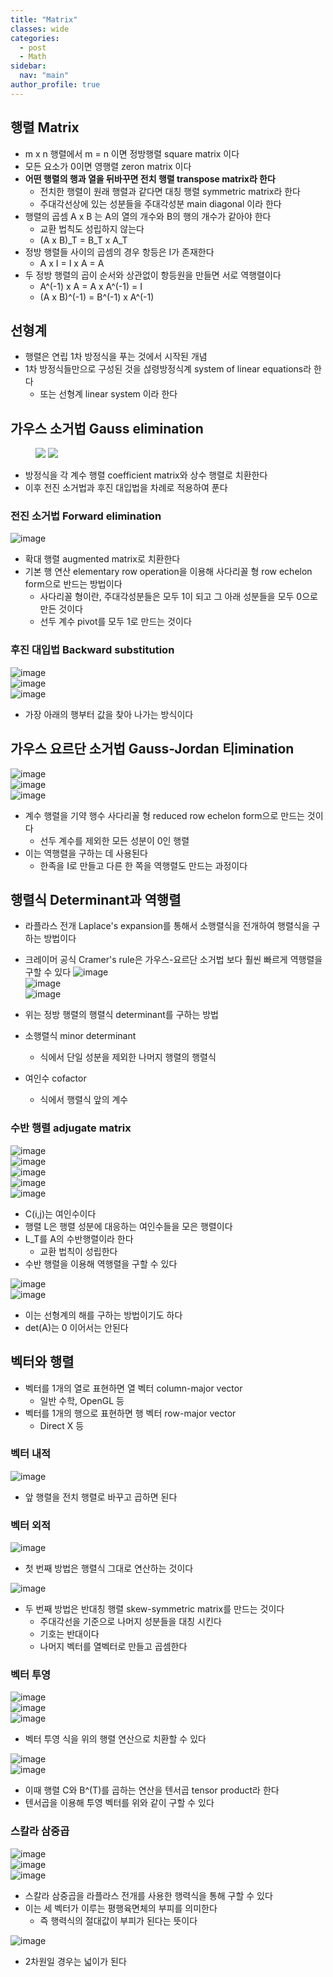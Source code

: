 ```yaml
---
title: "Matrix"
classes: wide
categories: 
  - post
  - Math
sidebar:
  nav: "main"
author_profile: true
---
```


## 행렬 Matrix
* m x n 행렬에서 m = n 이면 정방행렬 square matrix 이다
* 모든 요소가 0이면 영행렬 zeron matrix 이다
* **어떤 행렬의 행과 열을 뒤바꾸면 전치 행렬 transpose matrix라 한다**
    * 전치한 행렬이 원래 행렬과 같다면 대칭 행렬 symmetric matrix라 한다
    * 주대각선상에 있는 성분들을 주대각성분 main diagonal 이라 한다
* 행렬의 곱셈 A x B 는 A의 열의 개수와 B의 행의 개수가 같아야 한다
    * 교환 법칙도 성립하지 않는다
    * (A x B)_T = B_T x A_T
* 정방 행렬들 사이의 곱셈의 경우 항등은 I가 존재한다
    * A x I = I x A = A
* 두 정방 행렬의 곱이 순서와 상관없이 항등원을 만들면 서로 역행렬이다
    * A^(-1) x A = A x A^(-1) = I
    * (A x B)^(-1) = B^(-1) x A^(-1)

## 선형계
* 행렬은 연립 1차 방정식을 푸는 것에서 시작된 개념
* 1차 방정식들만으로 구성된 것을 섢령방정식계 system of linear equations라 한다
    * 또는 선형계 linear system 이라 한다

## 가우스 소거법 Gauss elimination
<figure class="half">
    <a href="/assets/images/{3BD94588-A7E8-4C24-BAF5-BBD5F467DDC8}.png"><img src="/assets/images/{3BD94588-A7E8-4C24-BAF5-BBD5F467DDC8}.png"></a>
    <a href="/assets/images/{6C82DEC1-E072-4DAE-9019-8A870BFC40A8}.png"><img src="/assets/images/{6C82DEC1-E072-4DAE-9019-8A870BFC40A8}.png"></a>
</figure>

* 방정식을 각 계수 행렬 coefficient matrix와 상수 행렬로 치환한다
* 이후 전진 소거법과 후진 대입법을 차례로 적용하여 푼다

### 전진 소거법 Forward elimination
![image](/assets/images/{64E4215F-9D0F-4261-BDA2-3EAEC82FAD77}.png)

* 확대 행렬 augmented matrix로 치환한다
* 기본 행 연산 elementary row operation을 이용해 사다리꼴 형 row echelon form으로 반드는 방법이다
    * 사다리꼴 형이란, 주대각성분들은 모두 1이 되고 그 아래 성분들을 모두 0으로 만든 것이다
    * 선두 계수 pivot를 모두 1로 만드는 것이다

### 후진 대입법 Backward substitution
![image](/assets/images/{E8DC0836-4841-45B8-A526-0F696AC25951}.png)  
![image](/assets/images/{B1849352-1A32-4038-9485-6FF61963AAC3}.png)  
![image](/assets/images/{E6DF1DDA-91CC-4AC7-900C-3E9BC3C9318C}.png)  

* 가장 아래의 행부터 값을 찾아 나가는 방식이다

## 가우스 요르단 소거법 Gauss-Jordan 티imination
![image](/assets/images/{D999D0FC-188E-4462-8AC4-990D601BCC76}.png)  
![image](/assets/images/{656C36A6-B7D8-42B7-B76D-5C2296CB7305}.png)  
![image](/assets/images/{50CC9742-030F-4D22-815A-A3EF530CF734}.png)  

* 계수 행렬을 기약 행수 사다리꼴 형 reduced row echelon form으로 만드는 것이다
    * 선두 계수를 제외한 모든 성분이 0인 행렬
* 이는 역행렬을 구하는 데 사용된다
    * 한족을 I로 만들고 다른 한 쪽을 역행렬도 만드는 과정이다

## 행렬식 Determinant과 역행렬
* 라플라스 전개 Laplace's expansion를 통해서 소행렬식을 전개하여 행렬식을 구하는 방법이다
* 크레이머 공식 Cramer's rule은 가우스-요르단 소거법 보다 훨씬 빠르게 역행렬을 구할 수 있다
![image](/assets/images/{F89234E1-4601-48CF-8545-EC25E423F0F7}.png)  
![image](/assets/images/{E25E8167-D36D-466A-BC03-3B2BDB0A3208}.png)  
![image](/assets/images/{1F3A934E-E99C-463A-8EAF-271A7BC52FF1}.png)  

* 위는 정방 행렬의 행렬식 determinant를 구하는 방법
* 소행렬식 minor determinant
    * 식에서 단일 성분을 제외한 나머지 행렬의 행렬식
* 여인수 cofactor
    * 식에서 행렬식 앞의 계수

### 수반 행렬 adjugate matrix
![image](/assets/images/{315851BE-AC5D-40BF-B5FC-1FD339A15746}.png)  
![image](/assets/images/{FE125969-EB31-4AB5-B131-3093C5598DE8}.png)  
![image](/assets/images/{7E219926-6563-4437-ABCB-384A985AB849}.png)  
![image](/assets/images/{5759D368-3FB2-4A50-928B-1A94C7BC7819}.png)  
![image](/assets/images/{8E052669-32FA-4FE4-A56F-FAA53602063B}.png)  

* C(i,j)는 여인수이다
* 행렬 L은 행렬 성분에 대응하는 여인수들을 모은 행렬이다
* L_T를 A의 수반행렬이라 한다
    * 교환 법칙이 성립한다
* 수반 행렬을 이용해 역행렬을 구할 수 있다

![image](/assets/images/{04760E78-AD4A-4C82-B6F4-6FC4E9FEB087}.png)  
![image](/assets/images/{ACD35DCE-6081-4854-A2DF-F886C8EBA6DD}.png)  

* 이는 선형계의 해를 구하는 방법이기도 하다
* det(A)는 0 이어서는 안된다

## 벡터와 행렬
* 벡터를 1개의 열로 표현하면 열 벡터 column-major vector
    * 일반 수학, OpenGL 등
* 벡터를 1개의 행으로 표현하면 행 벡터 row-major vector
    * Direct X 등

### 벡터 내적
![image](/assets/images/{8AADCC5D-AB08-4821-82B3-2319E576CC67}.png)  
* 앞 행렬을 전치 행렬로 바꾸고 곱하면 된다

### 벡터 외적
![image](/assets/images/{19AC2136-BC56-472B-8AC9-CD5ED13C55CB}.png)  
* 첫 번째 방법은 행렬식 그대로 연산하는 것이다

![image](/assets/images/{C72F4E02-2E5C-4971-B0AC-3E3D1D99056B}.png)  
* 두 번째 방법은 반대칭 행렬 skew-symmetric matrix를 만드는 것이다
    * 주대각선을 기준으로 나머지 성분들을 대칭 시킨다
    * 기호는 반대이다
    * 나머지 벡터를 열벡터로 만들고 곱셈한다

### 벡터 투영
![image](/assets/images/{712774B9-CE44-4598-820E-BAF88CB776AA}.png)  
![image](/assets/images/{A61EF8FA-F32D-4A95-AF94-A91B3ADD390D}.png)  
![image](/assets/images/{DD7DCF1A-6C58-4E57-957D-79413BDB0101}.png)  
* 벡터 투영 식을 위의 행렬 연산으로 치환할 수 있다

![image](/assets/images/{594C16F1-81E3-4EB0-BA9E-823F9EB4F065}.png)  
![image](/assets/images/{CA8914BE-5577-4DFA-88E3-713753D130A9}.png)  
* 이때 행렬 C와 B^(T)를 곱하는 연산을 텐서곱 tensor product라 한다
* 텐서곱을 이용해 투영 벡터를 위와 같이 구할 수 있다

### 스칼라 삼중곱
![image](/assets/images/{79CE0F89-6E80-4F7D-A37F-3F277CA3DC6B}.png)  
![image](/assets/images/{1AF47780-1695-4FD5-B23F-284B1992FC77}.png)  
![image](/assets/images/{C303A04B-11AA-4642-A73E-D447B28CCA51}.png)  
* 스칼라 삼중곱을 라플라스 전개를 사용한 행력식을 통해 구할 수 있다
* 이는 세 벡터가 이루는 평행육면체의 부피를 의미한다
    * 즉 행력식의 절대값이 부피가 된다는 뜻이다

![image](/assets/images/{E06A54BD-6E0B-461E-A085-2C2D67E8F875}.png)  
* 2차원일 경우는 넓이가 된다